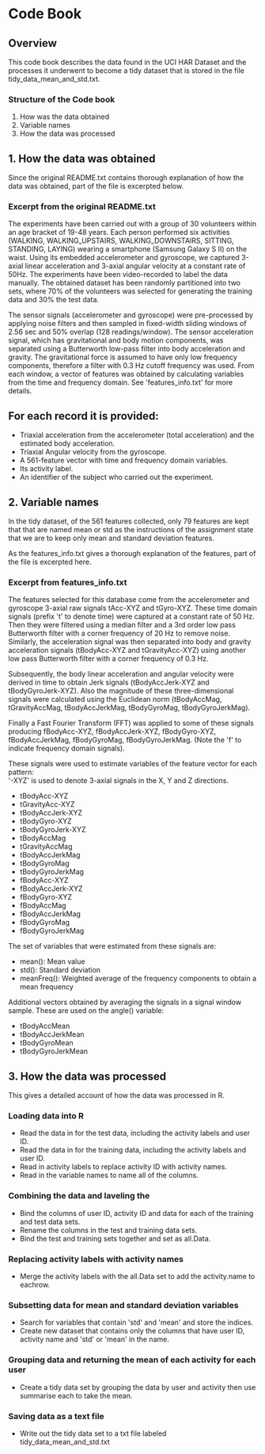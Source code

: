 # Code Book 
## Overview
 This code book describes the data found in the UCI HAR Dataset and the processes it underwent to become a tidy dataset that is stored in the file tidy_data_mean_and_std.txt.
### Structure of the Code book
 1. How was the data obtained
 2. Variable names
 3. How the data was processed

## 1. How the data was obtained 
Since the original README.txt contains thorough explanation of how the data was obtained, part of the file is excerpted below.

### Excerpt from the original README.txt
The experiments have been carried out with a group of 30 volunteers within an age bracket of 19-48 years. Each person performed six activities 
(WALKING, WALKING_UPSTAIRS, WALKING_DOWNSTAIRS, SITTING, STANDING, LAYING) wearing a smartphone (Samsung Galaxy S II) on the waist. 
Using its embedded accelerometer and gyroscope, we captured 3-axial linear acceleration and 3-axial angular velocity at a constant rate of 50Hz. 
The experiments have been video-recorded to label the data manually. The obtained dataset has been randomly partitioned into two sets, 
where 70% of the volunteers was selected for generating the training data and 30% the test data.
 
The sensor signals (accelerometer and gyroscope) were pre-processed by applying noise filters and then sampled in fixed-width sliding windows of 2.56 sec and
 50% overlap (128 readings/window). The sensor acceleration signal, which has gravitational and body motion components, was separated using a Butterworth low-pass filter into body acceleration and gravity. The gravitational force is assumed to have only low frequency components, therefore a filter with 0.3 Hz cutoff frequency was used. From each window, a vector of features was obtained by calculating variables from the time and frequency domain. See 'features_info.txt' for more details.
 
For each record it is provided:
------------
 
- Triaxial acceleration from the accelerometer (total acceleration) and the estimated body acceleration.
- Triaxial Angular velocity from the gyroscope.
- A 561-feature vector with time and frequency domain variables.
- Its activity label.
- An identifier of the subject who carried out the experiment.



## 2. Variable names
In the tidy dataset, of the 561 features collected, only 79 features are kept that that are named mean or std as the instructions of the assignment state
that we are to keep only mean and standard deviation features.

As the features_info.txt gives a thorough explanation of the features, part of the file is excerpted here.

### Excerpt from features_info.txt
The features selected for this database come from the accelerometer and gyroscope 3-axial raw signals tAcc-XYZ and tGyro-XYZ. These time domain signals (prefix 't' to denote time) were captured at a constant rate of 50 Hz. Then they were filtered using a median filter and a 3rd order low pass Butterworth filter with a corner frequency of 20 Hz to remove noise. Similarly, the acceleration signal was then separated into body and gravity acceleration signals (tBodyAcc-XYZ and tGravityAcc-XYZ) using another low pass Butterworth filter with a corner frequency of 0.3 Hz. 

Subsequently, the body linear acceleration and angular velocity were derived in time to obtain Jerk signals (tBodyAccJerk-XYZ and tBodyGyroJerk-XYZ). Also the magnitude of these three-dimensional signals were calculated using the Euclidean norm (tBodyAccMag, tGravityAccMag, tBodyAccJerkMag, tBodyGyroMag, tBodyGyroJerkMag). 

Finally a Fast Fourier Transform (FFT) was applied to some of these signals producing fBodyAcc-XYZ, fBodyAccJerk-XYZ, fBodyGyro-XYZ, fBodyAccJerkMag, fBodyGyroMag, fBodyGyroJerkMag. (Note the 'f' to indicate frequency domain signals). 

These signals were used to estimate variables of the feature vector for each pattern:  
'-XYZ' is used to denote 3-axial signals in the X, Y and Z directions.

- tBodyAcc-XYZ
- tGravityAcc-XYZ
- tBodyAccJerk-XYZ
- tBodyGyro-XYZ
- tBodyGyroJerk-XYZ
- tBodyAccMag
- tGravityAccMag
- tBodyAccJerkMag
- tBodyGyroMag
- tBodyGyroJerkMag
- fBodyAcc-XYZ
- fBodyAccJerk-XYZ
- fBodyGyro-XYZ
- fBodyAccMag
- fBodyAccJerkMag
- fBodyGyroMag
- fBodyGyroJerkMag

The set of variables that were estimated from these signals are: 

- mean(): Mean value
- std(): Standard deviation
- meanFreq(): Weighted average of the frequency components to obtain a mean frequency

Additional vectors obtained by averaging the signals in a signal window sample. These are used on the angle() variable:

- tBodyAccMean
- tBodyAccJerkMean
- tBodyGyroMean
- tBodyGyroJerkMean


## 3. How the data was processed
This gives a detailed account of how the data was processed in R.

### Loading data into R
 - Read the data in for the test data, including the activity labels and user ID.
 - Read the data in for the training data, including the activity labels and user ID.
 - Read in activity labels to replace activity ID with activity names.
 - Read in the variable names to name all of the columns.

### Combining the data and laveling the 
 - Bind the columns of user ID, activity ID and data for each of the training and test data sets.
 - Rename the columns in the test and training data sets.  
 - Bind the test and training sets together and set as all.Data. 

### Replacing activity labels with activity names
 - Merge the activity labels with the all.Data set to add the activity.name to eachrow. 

### Subsetting data for mean and standard deviation variables 
 - Search for variables that contain 'std' and 'mean' and store the indices.
 - Create new dataset that contains only the columns that have user ID, activity name and 'std' or 'mean' in the name. 

### Grouping data and returning the mean of each activity for each user
 - Create a tidy data set by grouping the data by user and activity then use summarise each to take the mean.

### Saving data as a text file
 - Write out the tidy data set to a txt file labeled tidy_data_mean_and_std.txt 

